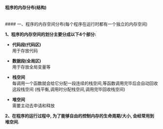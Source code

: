 #### 程序的内存分布(结构)

<br>
#### 一、程序的内存空间分布(每个程序在运行时都有一个独立的内存空间)

**1、程序的内存空间的划分主要分成以下4个部分:**

- **代码段(代码区)**<br>用于存放代码

- **数据段(全局区)**<br>用于存放全局变量等

- **栈空间**<br> 每调用一个函数就会给它分配一段连续的栈空间,等函数调用完毕后会自动回收这段栈空间 (栈平衡,调用时分配栈空间,调用完毕回收栈空间)

- **堆空间**<br> 需要主动去申请和释放


**2、在程序的运行过程中, 为了能够自由的控制内存的生命周期/大小, 会经常用到堆空间.**






